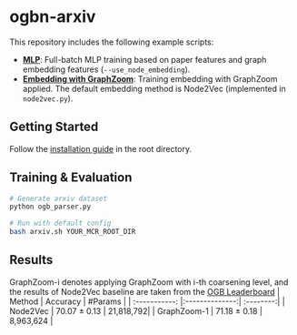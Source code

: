 # ogbn-arxiv

This repository includes the following example scripts:

* **[MLP](https://github.com/cornell-zhang/GraphZoom/blob/master/ogb/ogbn-arxiv/mlp.py)**: Full-batch MLP training based on paper features and graph embedding features (`--use_node_embedding`).
* **[Embedding with GraphZoom](https://github.com/cornell-zhang/GraphZoom/blob/master/ogb/ogbn-arxiv/main.py)**: Training embedding with GraphZoom applied. The default embedding method is Node2Vec (implemented in `node2vec.py`).

## Getting Started

Follow the [installation guide](https://github.com/cornell-zhang/GraphZoom/blob/master/README.md#installation) in the root directory.

## Training & Evaluation

```bash
# Generate arxiv dataset
python ogb_parser.py

# Run with default config
bash arxiv.sh YOUR_MCR_ROOT_DIR
```

## Results
GraphZoom-i denotes applying GraphZoom with i-th coarsening level, and the results of Node2Vec baseline are taken from the [OGB Leaderboard](https://ogb.stanford.edu/docs/leader_nodeprop/)
| Method        | Accuracy       | #Params   | 
| :-----------: |:--------------:| :--------:| 
| Node2Vec      | 70.07 ± 0.13   | 21,818,792| 
| GraphZoom-1   | 71.18 ± 0.18   | 8,963,624 | 